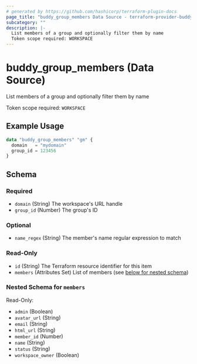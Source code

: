 ```yaml
---
# generated by https://github.com/hashicorp/terraform-plugin-docs
page_title: "buddy_group_members Data Source - terraform-provider-buddy"
subcategory: ""
description: |-
  List members of a group and optionally filter them by name
  Token scope required: WORKSPACE
---
```


# buddy_group_members (Data Source)

List members of a group and optionally filter them by name

Token scope required: `WORKSPACE`

## Example Usage

```terraform
data "buddy_group_members" "gm" {
  domain   = "mydomain"
  group_id = 123456
}
```

<!-- schema generated by tfplugindocs -->
## Schema

### Required

- `domain` (String) The workspace's URL handle
- `group_id` (Number) The group's ID

### Optional

- `name_regex` (String) The member's name regular expression to match

### Read-Only

- `id` (String) The Terraform resource identifier for this item
- `members` (Attributes Set) List of members (see [below for nested schema](#nestedatt--members))

<a id="nestedatt--members"></a>
### Nested Schema for `members`

Read-Only:

- `admin` (Boolean)
- `avatar_url` (String)
- `email` (String)
- `html_url` (String)
- `member_id` (Number)
- `name` (String)
- `status` (String)
- `workspace_owner` (Boolean)


